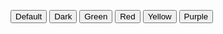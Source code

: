 <Button outline>Default</Button>
<Button outline color="dark">Dark</Button>
<Button outline color="green">Green</Button>
<Button outline color="red">Red</Button>
<Button outline color="yellow">Yellow</Button>
<Button outline color="purple">Purple</Button>